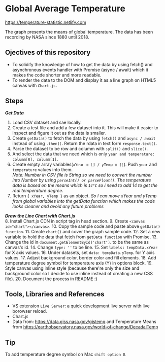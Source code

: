 # Global Average Temperature 
https://temperature-statistic.netlify.com

The graph presents the means of global temperature.  The data has been recording by NASA since 1880 until 2018. 

## Ojectives of this repository ##
- To solidify the knowledge of how to get the data by using fetch() and asynchronous events handler with Promise (async / await) which it makes the code shorter and more readable.
- To render the data to the DOM and display it as a line graph on HTML5 canvas with `Chart.js`.

## Steps ##

***Get Data***
1. Load CSV dataset and sae locally.
2. Create a test file and add a few dataset into it. This will make it easier to inspect and figure it out as the data is smaller.
3. Create `getData()` to fetch the data by using `fetch()` and `async / await` instead of using `.then()`. Return the rdata in text form `response.text()`.
4. Parse the dataset to be row and columm with `split()` and `slice()`.
5. And select the data that we need which is only `year and temperature: columm[0], columm[1]`.
6. Create empty array variables(`xYear = [] / yTemp = []`). Push `year` and `temperature` values into them.<br>
*Note:*
*Number in CSV file is String so we need to convert the number into Number by using `parseInt() or parseFloat()`.*
*The temperature data is based on the means which is `14°C` so I need to add 14 to get the real temperature degree.* 
7. Return `{ xYear, yTemp }` as an object. *So I can move xYear and yTemp from global variables into the getData function which makes the code looks cleaner and avoid any future problems*

***Draw the Line Chart with Chart.js***
<br>
8. Install Chart.js CDN in script tag in head section.
9. Create `<canvas id="chart"></canvas>`. 
10. Copy the sample code and paste above `getData() function`.
11. Create `chart()` and cover the graph sample code.
12. Set a new variable to hold the data that fetch from `getData function` with Promise.
13. Change the id in `document.getElementById('chart')`. to be the same as canvas's id.
14. Change `type: ''` to be line.
15. Set `labels: tempData.xYear` for X axis values.
16. Under datasets, set `data: tempData.yTemp`. for Y axis values.
17. Adjust background color, border color and fill elements.
18. Add temperature degree symbol for temperature axis (Y) in options block.
19. Style canvas using inline style (because there're only the size and background color so I decide to use inline instead of creating a new CSS file).
20. Document the process in README :)

## Tools, Libraries and References ##
- VS extension `Live Server`: a quick development live server with live borowser reload.
- Chart.js
- Data from: https://data.giss.nasa.gov/gistemp and Temperature Means from https://earthobservatory.nasa.gov/world-of-change/DecadalTemp

## Tip ##
To add temperature degree symbol on Mac `shift option 8`. 


